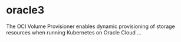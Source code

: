 # oracle3
The OCI Volume Provisioner enables dynamic provisioning of storage resources when running Kubernetes on Oracle Cloud …
